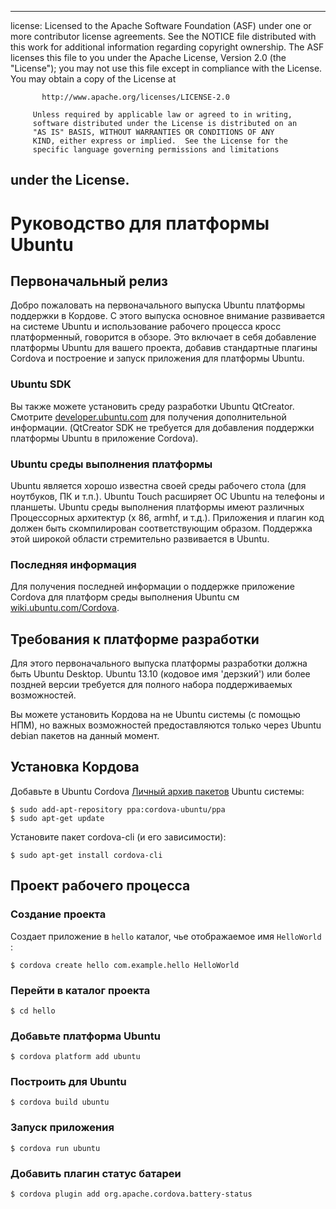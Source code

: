* * *

license: Licensed to the Apache Software Foundation (ASF) under one or more contributor license agreements. See the NOTICE file distributed with this work for additional information regarding copyright ownership. The ASF licenses this file to you under the Apache License, Version 2.0 (the "License"); you may not use this file except in compliance with the License. You may obtain a copy of the License at

           http://www.apache.org/licenses/LICENSE-2.0
    
         Unless required by applicable law or agreed to in writing,
         software distributed under the License is distributed on an
         "AS IS" BASIS, WITHOUT WARRANTIES OR CONDITIONS OF ANY
         KIND, either express or implied.  See the License for the
         specific language governing permissions and limitations
    

## under the License.

# Руководство для платформы Ubuntu

## Первоначальный релиз

Добро пожаловать на первоначального выпуска Ubuntu платформы поддержки в Кордове. С этого выпуска основное внимание развивается на системе Ubuntu и использование рабочего процесса кросс платформенный, говорится в обзоре. Это включает в себя добавление платформы Ubuntu для вашего проекта, добавив стандартные плагины Cordova и построение и запуск приложения для платформы Ubuntu.

### Ubuntu SDK

Вы также можете установить среду разработки Ubuntu QtCreator. Смотрите [developer.ubuntu.com][1] для получения дополнительной информации. (QtCreator SDK не требуется для добавления поддержки платформы Ubuntu в приложение Cordova).

 [1]: http://developer.ubuntu.com

### Ubuntu среды выполнения платформы

Ubuntu является хорошо известна своей среды рабочего стола (для ноутбуков, ПК и т.п.). Ubuntu Touch расширяет ОС Ubuntu на телефоны и планшеты. Ubuntu среды выполнения платформы имеют различных Процессорных архитектур (x 86, armhf, и т.д.). Приложения и плагин код должен быть скомпилирован соответствующим образом. Поддержка этой широкой области стремительно развивается в Ubuntu.

### Последняя информация

Для получения последней информации о поддержке приложение Cordova для платформ среды выполнения Ubuntu см [wiki.ubuntu.com/Cordova][2].

 [2]: http://wiki.ubuntu.com/Cordova

## Требования к платформе разработки

Для этого первоначального выпуска платформы разработки должна быть Ubuntu Desktop. Ubuntu 13.10 (кодовое имя 'дерзкий') или более поздней версии требуется для полного набора поддерживаемых возможностей.

Вы можете установить Кордова на не Ubuntu системы (с помощью НПМ), но важных возможностей предоставляются только через Ubuntu debian пакетов на данный момент.

## Установка Кордова

Добавьте в Ubuntu Cordova [Личный архив пакетов][3] Ubuntu системы:

 [3]: https://launchpad.net/~cordova-ubuntu/+archive/ppa

    $ sudo add-apt-repository ppa:cordova-ubuntu/ppa
    $ sudo apt-get update
    

Установите пакет cordova-cli (и его зависимости):

    $ sudo apt-get install cordova-cli
    

## Проект рабочего процесса

### Создание проекта

Создает приложение в `hello` каталог, чье отображаемое имя `HelloWorld` :

    $ cordova create hello com.example.hello HelloWorld
    

### Перейти в каталог проекта

    $ cd hello
    

### Добавьте платформа Ubuntu

    $ cordova platform add ubuntu
    

### Построить для Ubuntu

    $ cordova build ubuntu
    

### Запуск приложения

    $ cordova run ubuntu
    

### Добавить плагин статус батареи

    $ cordova plugin add org.apache.cordova.battery-status
